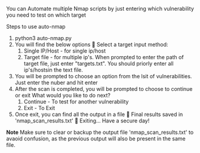 You can Automate multiple Nmap scripts by just entering which vulnerability you need to test on which target

Steps to use auto-nmap
1. python3 auto-nmap.py
2. You will find the below options
  📜 Select a target input method:
      1. Single IP/Host    -  for single ip/host
      2. Target file       -  for multiple ip's. When prompted to enter the path of target file, just enter "targets.txt". You should priorly enter all ip's/hostsin the text file.
3. You will be prompted to choose an option from the lsit of vulnerabilities. Just enter the nuber and hit enter
4. After the scan is completed, you will be prompted to choose to continue or exit
     What would you like to do next?
      1. Continue        -  To test for another vulnerability
      2. Exit            -  To Exit
5. Once exit, you can find all the output in a file
      📝 Final results saved in 'nmap_scan_results.txt'
      👋 Exiting... Have a secure day!


**Note**
Make sure to clear or backup the output file 'nmap_scan_results.txt' to avaoid confusion, as the previous output will also be present in the same file.
   
   
